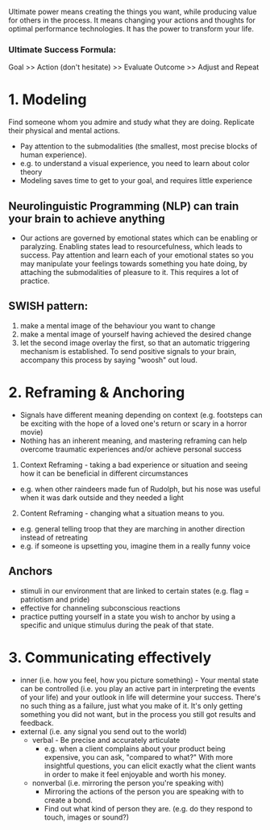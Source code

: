 Ultimate power means creating the things you want, while producing value for others in the process. It means changing your actions and thoughts for optimal performance technologies. It has the power to transform your life.

### Ultimate Success Formula: 
Goal >> Action (don't hesitate) >> Evaluate Outcome >> Adjust and Repeat

# 1. Modeling

Find someone whom you admire and study what they are doing. Replicate their physical and mental actions.
* Pay attention to the submodalities (the smallest, most precise blocks of human experience).
* e.g. to understand a visual experience, you need to learn about color theory
* Modeling saves time to get to your goal, and requires little experience

## Neurolinguistic Programming (NLP) can train your brain to achieve anything

* Our actions are governed by emotional states which can be enabling or paralyzing. Enabling states lead to resourcefulness, which leads to success.
Pay attention and learn each of your emotional states so you may manipulate your feelings towards something you hate doing, by attaching the submodalities of pleasure to it. This requires a lot of practice.

## SWISH pattern:

1. make a mental image of the behaviour you want to change
2. make a mental image of yourself having achieved the desired change
3. let the second image overlay the first, so that an automatic triggering mechanism is established. To send positive signals to your brain, accompany this process by saying "woosh" out loud.

# 2. Reframing & Anchoring

* Signals have different meaning depending on context (e.g. footsteps can be exciting with the hope of a loved one's return or scary in a horror movie)
* Nothing has an inherent meaning, and mastering reframing can help overcome traumatic experiences and/or achieve personal success

1. Context Reframing - taking  a bad experience or situation and seeing how it can be beneficial in different circumstances 
  * e.g. when other raindeers made fun of Rudolph, but his nose was useful when it was dark outside and they needed a light
2. Content Reframing - changing what a situation means to you.
  * e.g. general telling troop that they are marching in another direction instead of retreating
  * e.g. if someone is upsetting you, imagine them in a really funny voice

## Anchors
* stimuli in our environment that are linked to certain states (e.g. flag = patriotism and pride)
* effective for channeling subconscious reactions
* practice putting yourself in a state you wish to anchor by using a specific and unique stimulus during the peak of that state.

# 3. Communicating effectively
* inner (i.e. how you feel, how you picture something) - Your mental state can be controlled (i.e. you play an active part in interpreting the events of your life) and your outlook in life will determine your success.
There's no such thing as a failure, just what you make of it. It's only getting something you did not want, but in the process you still got results and feedback.
* external (i.e. any signal you send out to the world)
    * verbal - Be precise and accurately articulate
      * e.g. when a client complains about your product being expensive, you can ask, "compared to what?" With more insightful questions, you can elicit exactly what the client wants in order to make it feel enjoyable and worth his money.
    * nonverbal (i.e. mirroring the person you're speaking with)
      * Mirroring the actions of the person you are speaking with to create a bond.
      * Find out what kind of person they are. (e.g. do they respond to touch, images or sound?)

